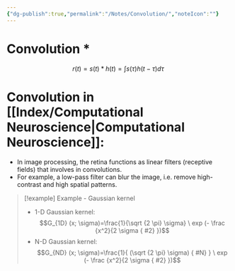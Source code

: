 ```yaml
---
{"dg-publish":true,"permalink":"/Notes/Convolution/","noteIcon":""}
---
```


# Convolution $\ast$
$$r(t)  = s(t) * h(t) = \int s(\tau)h(t-\tau)d\tau$$

# Convolution in [[Index/Computational Neuroscience\|Computational Neuroscience]]:
- In image processing, the retina functions as linear filters (receptive fields) that involves in convolutions.
- For example, a low-pass filter can blur the image, i.e. remove high-contrast and high spatial patterns. 
> [!example] Example - Gaussian kernel
> - 1-D Gaussian kernel:
> $$G_{1D} (x; \sigma)=\frac{1}{\sqrt {2 \pi} \sigma} \ exp (- \frac {x^2}{2 \sigma
{ #2}
})$$
> - N-D Gaussian kernel:
> $$G_{ND} (x; \sigma)=\frac{1}{ (\sqrt {2 \pi} \sigma)
{ #N}
} \ exp (- \frac {x^2}{2 \sigma
{ #2}
})$$